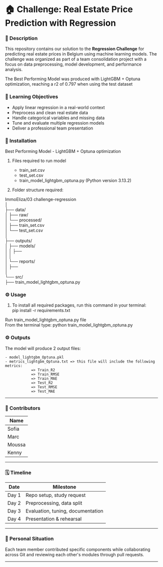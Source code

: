 # 🏠 Challenge: Real Estate Price Prediction with Regression

### 📌 Description
This repository contains our solution to the **Regression Challenge** for predicting real estate prices in Belgium using machine learning models. The challenge was organized as part of a team consolidation project with a focus on data preprocessing, model development, and performance analysis.

The Best Performing Model was produced with LightGBM + Optuna optimization, reaching a r2 of 0.797 when using the test dataset  


### 🧠 Learning Objectives
- Apply linear regression in a real-world context  
- Preprocess and clean real estate data  
- Handle categorical variables and missing data  
- Tune and evaluate multiple regression models  
- Deliver a professional team presentation

### 🚀 Installation

Best Performing Model - LightGBM + Optuna optimization

1) Files required to run model

    - train_set.csv
    - test_set.csv
    - train_model_lightgbm_optuna.py (Python version 3.13.2)

2) Folder structure required:

ImmoEliza/03 challenge-regression  
│  
├── data/  
│   ├── raw/  
│   └── processed/  
│       ├── train_set.csv  
│       └── test_set.csv  
│  
├── outputs/  
│   ├── models/  
│   │   ├──   
│   │  
│   └── reports/  
│             ├──   
│  
└── src/  
    ├── train_model_lightgbm_optuna.py  
  

### ⚙️ Usage

1) To install all required packages, run this command in your terminal:  
pip install -r requirements.txt   
  
Run train_model_lightgbm_optuna.py file  
        From the terminal type: python train_model_lightgbm_optuna.py  
  
### ⚙️ Outputs

The model will produce 2 output files:

    - model_lightgbm_Optuna.pkl
    - metrics_lightgbm_Optuna.txt => this file will include the following metrics:
                => Train_R2
                => Train_RMSE
                => Train_MAE
                => Test_R2
                => Test_RMSE
                => Test_MAE

---

### 👥 Contributors

| Name       |
|------------|
| Sofia      |
| Marc       |  
| Moussa     |  
| Kenny      |

---

### 🗓️ Timeline

| Date        | Milestone                        |
|-------------|----------------------------------|
| Day 1       | Repo setup, study request        |
| Day 2       | Preprocessing, data split        |
| Day 3       | Evaluation, tuning, documentation|
| Day 4       | Presentation & rehearsal         |

---

### 🧩 Personal Situation
Each team member contributed specific components while collaborating across Git and reviewing each other's modules through pull requests.

---

